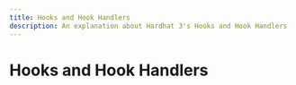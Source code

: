 ```yaml
---
title: Hooks and Hook Handlers
description: An explanation about Hardhat 3's Hooks and Hook Handlers
---
```


# Hooks and Hook Handlers
